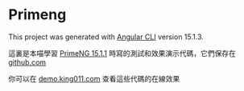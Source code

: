 # Primeng

This project was generated with [Angular CLI](https://github.com/angular/angular-cli) version 15.1.3.

這裏是本喵學習 [PrimeNG 15.1.1](https://primeng.org/) 時寫的測試和效果演示代碼，它們保存在 [github.com](https://github.com/zuiwuchang/angular-demo/tree/main/primeng)

你可以在 [demo.king011.com](https://demo.king011.com/primeng/) 查看這些代碼的在線效果









